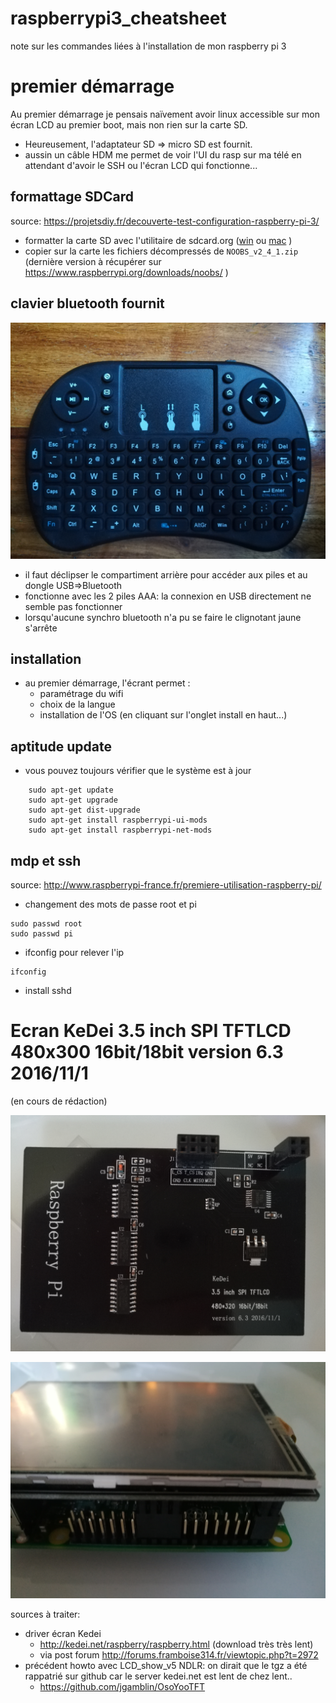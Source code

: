 # raspberrypi3_cheatsheet
note sur les commandes liées à l'installation de mon raspberry pi 3




# premier démarrage

Au premier démarrage je pensais naïvement avoir linux accessible sur mon écran LCD au premier boot, mais non rien sur la carte SD.
* Heureusement, l'adaptateur SD => micro SD est fournit.
* aussin un câble HDM me permet de voir l'UI du rasp sur ma télé en attendant d'avoir le SSH ou l'écran LCD qui fonctionne...


## formattage SDCard

source: https://projetsdiy.fr/decouverte-test-configuration-raspberry-pi-3/
* formatter la carte SD avec l'utilitaire de sdcard.org ([win](https://www.sdcard.org/downloads/formatter_4/eula_windows/index.html) ou [mac](https://www.sdcard.org/downloads/formatter_4/eula_mac/index.html) )
* copier sur la carte les fichiers décompressés de `NOOBS_v2_4_1.zip` (dernière version à récupérer sur https://www.raspberrypi.org/downloads/noobs/ )

## clavier bluetooth fournit
![Clavier bluetooth](https://raw.githubusercontent.com/boly38/raspberrypi3_cheatsheet/master/IMG_20170625_205327.jpg "Clavier bluetooth")

* il faut déclipser le compartiment arrière pour accéder aux piles et au dongle USB=>Bluetooth
* fonctionne avec les 2 piles AAA: la connexion en USB directement ne semble pas fonctionner
* lorsqu'aucune synchro bluetooth n'a pu se faire le clignotant jaune s'arrête

## installation
* au premier démarrage, l'écrant permet :
   * paramétrage du wifi
   * choix de la langue
   * installation de l'OS (en cliquant sur l'onglet install en haut...)

## aptitude update

* vous pouvez toujours vérifier que le système est à jour
```
    sudo apt-get update
    sudo apt-get upgrade
    sudo apt-get dist-upgrade
    sudo apt-get install raspberrypi-ui-mods
    sudo apt-get install raspberrypi-net-mods
```

## mdp et ssh

source: http://www.raspberrypi-france.fr/premiere-utilisation-raspberry-pi/
* changement des mots de passe root et pi
```
sudo passwd root
sudo passwd pi
```
* ifconfig pour relever l'ip
```
ifconfig
```
* install sshd


# Ecran KeDei 3.5 inch SPI TFTLCD 480x300 16bit/18bit version 6.3 2016/11/1

(en cours de rédaction)

![arrière écran KeDei](https://raw.githubusercontent.com/boly38/raspberrypi3_cheatsheet/master/IMG_20170625_193519.jpg "arrière écran KeDei")

![plug écran KeDei](https://raw.githubusercontent.com/boly38/raspberrypi3_cheatsheet/master/IMG_20170625_193544.jpg "plug écran KeDei")


sources à traiter:
* driver écran Kedei
   * http://kedei.net/raspberry/raspberry.html (download très très lent)
   * via post forum http://forums.framboise314.fr/viewtopic.php?t=2972
* précédent howto avec LCD_show_v5
   NDLR: on dirait que le tgz a été rappatrié sur github car le server kedei.net est lent de chez lent..
   * https://github.com/jgamblin/OsoYooTFT 
